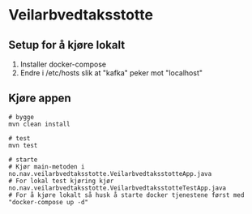 # Veilarbvedtaksstotte

## Setup for å kjøre lokalt
1. Installer docker-compose
2. Endre i /etc/hosts slik at "kafka" peker mot "localhost"

## Kjøre appen
```console
# bygge
mvn clean install 

# test
mvn test

# starte
# Kjør main-metoden i no.nav.veilarbvedtaksstotte.VeilarbvedtaksstotteApp.java
# For lokal test kjøring kjør no.nav.veilarbvedtaksstotte.VeilarbvedtaksstotteTestApp.java
# For å kjøre lokalt så husk å starte docker tjenestene først med "docker-compose up -d"
```


